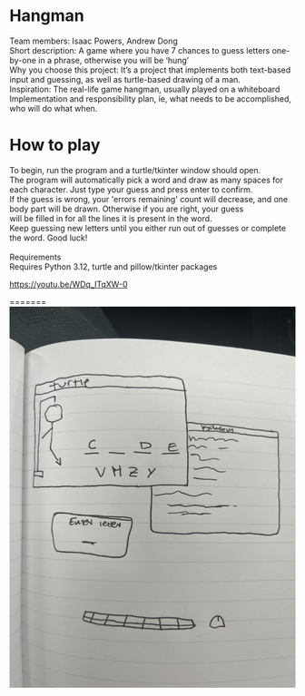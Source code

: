 # Hangman
Team members: Isaac Powers, Andrew Dong <br>
Short description: A game where you have 7 chances to guess letters one-by-one in a phrase, otherwise you will be ‘hung’ <br>
Why you choose this project: It’s a project that implements both text-based input and guessing, as well as turtle-based drawing of a man. <br>
Inspiration: The real-life game hangman, usually played on a whiteboard Implementation and responsibility plan, ie, what needs to be 
accomplished, who will do what when.  

# How to play
To begin, run the program and a turtle/tkinter window should open. <br>
The program will automatically pick a word and draw as many spaces for each character. Just type your guess and press enter to confirm. 
<br>
If the guess is wrong, your 'errors remaining' count will decrease, and one body part will be drawn. Otherwise if you are right, your 
guess <br> will be filled in for all the lines it is present in the word. 
<br> Keep guessing new letters until you either run out of guesses or complete the word. Good luck!
<br><br>Requirements <br>
Requires Python 3.12, turtle and pillow/tkinter packages

https://youtu.be/WDq_ITqXW-0




=======
![Sketch.jpg](Images%2FSketch.jpg)

